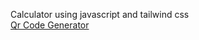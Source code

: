 Calculator using javascript and tailwind css<br>
<a href="https://js-app-calculator.netlify.app/" target="_blank">Qr Code Generator</a>
